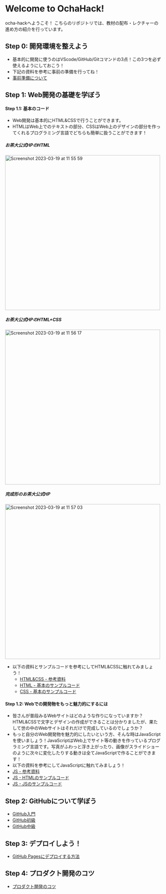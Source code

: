 # Welcome to OchaHack!

ocha-hackへようこそ！
こちらのリポジトリでは、教材の配布・レクチャーの進め方の紹介を行っています。

## Step 0: 開発環境を整えよう

 - 基本的に開発に使うのはVScode/GitHub/Gitコマンドの3点！この3つを必ず使えるようにしておこう！
 - 下記の資料を参考に事前の準備を行ってね！
 - <a href="https://docs.google.com/document/d/1_HoxrdDfJfujsY1AZVFLEAe30pUnOnhqsDFy7yH103E/edit?usp=sharing" target="_blank">事前準備について</a>

## Step 1: Web開発の基礎を学ぼう
#### Step 1.1: 基本のコード

 - Web開発は基本的にHTML&CSSで行うことができます。
 - HTMLはWeb上でのテキストの部分、CSSはWeb上のデザインの部分を作ってくれるプログラミング言語でどちらも簡単に扱うことができます！

##### お茶大公式HPのHTML
<img width="500" alt="Screenshot 2023-03-19 at 11 55 59" src="https://user-images.githubusercontent.com/88872183/226151309-f6eb8336-64c6-4efa-96c5-2ac6174fbeca.png">


##### お茶大公式HPのHTML+CSS
<img width="500" alt="Screenshot 2023-03-19 at 11 56 17" src="https://user-images.githubusercontent.com/88872183/226151314-ea8899dc-a989-4ece-92df-253164c0f244.png">


##### 完成形のお茶大公式HP
<img width="500" alt="Screenshot 2023-03-19 at 11 57 03" src="https://user-images.githubusercontent.com/88872183/226151317-ad9998b4-1002-4f02-8eca-8200284a01dc.png">


 - 以下の資料とサンプルコードを参考にしてHTML&CSSに触れてみましょう！
   - [HTML&CSS - 参考資料](https://docs.google.com/document/d/1L3zZG_ozfBFJosnrp8eKPyV7hSlwssJLdyGXiIPkXVE/edit#)
   - [HTML - 基本のサンプルコード](https://github.com/WomensCommunity/Tutorial_of_ochahack/blob/main/index.html)
   - [CSS - 基本のサンプルコード](https://github.com/WomensCommunity/Tutorial_of_ochahack/blob/main/style.css)

#### Step 1.2: Webでの開発物をもっと魅力的にするには

 - 皆さんが普段みるWebサイトはどのような作りになっていますか？HTML&CSSで文字とデザインの作成ができることは分かりましたが、果たして世の中のWebサイトはそれだけで完成しているのでしょうか？
 - もっと自分のWeb開発物を魅力的にしたいという方、そんな時はJavaScriptを使いましょう！JavaScriptはWeb上でサイト等の動きを作っているプログラミング言語です。写真がふわっと浮き上がったり、画像がスライドショーのように次々に変化したりする動きは全てJavaScriptで作ることができます！
 - 以下の資料を参考にしてJavaScriptに触れてみましょう！
 - [JS - 参考資料](https://docs.google.com/document/d/1nBmmuf0vqrvmULWNNLttd7ojMiLdySN32AdohYuUzeA/edit#heading=h.vfdplrkp0ds5)
 - [JS - HTMLのサンプルコード](https://github.com/WomensCommunity/Tutorial_of_ochahack/blob/main/index.html)
 - [JS - JSのサンプルコード](https://github.com/WomensCommunity/Tutorial_of_ochahack/blob/main/style.css)

## Step 2: GitHubについて学ぼう

 - [GitHub入門](https://docs.google.com/document/d/1W9z9N-Nb3NZtPFFj6zhrnH6vnaxgWIedxFZEkUCfq_U/edit?usp=share_link)
 - [GitHub初級](https://docs.google.com/document/d/1nwcBA6d31hiInlPptNI6u_lUDq3svpj7c09LzfsNDe8/edit?usp=share_link)
 - [GitHub中級](https://docs.google.com/document/d/1hjmWgLyvNzd39ybPlsb2TwG-1OvzWMZpcm09fGomgy0/edit?usp=share_link)

## Step 3: デプロイしよう！

 - [GitHub Pagesにデプロイする方法](https://docs.google.com/document/d/1FSDN_pIgZB0fThoLOrqcmh2IU9PrcZY70lvxlzahwWM/edit?usp=share_link)

## Step 4: プロダクト開発のコツ

- [プロダクト開発のコツ](https://docs.google.com/document/d/1V9-UbISBEbdZES60vjQI7ylRGL4dw5QAQ71worDcwhk/edit?usp=share_link)
